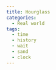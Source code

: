 ```yaml
---
title: Hourglass
categories:
  - Real world
tags:
  - time
  - history
  - wait
  - sand
  - clock
---
```

